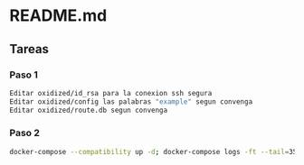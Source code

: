 # README.md

## Tareas

### Paso 1

```bash
Editar oxidized/id_rsa para la conexion ssh segura
Editar oxidized/config las palabras "example" segun convenga
Editar oxidized/route.db segun convenga
```

### Paso 2

```bash
docker-compose --compatibility up -d; docker-compose logs -ft --tail=35
```
